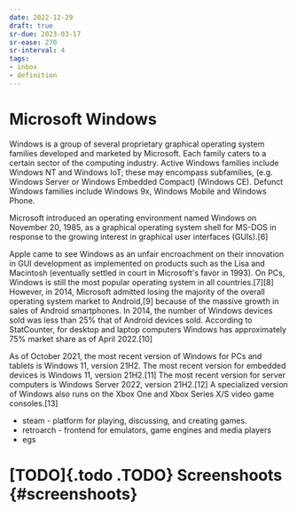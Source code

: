 ```yaml
---
date: 2022-12-29
draft: true
sr-due: 2023-03-17
sr-ease: 270
sr-interval: 4
tags:
- inbox
- definition
---
```


# Microsoft Windows


Windows is a group of several proprietary graphical operating system families
developed and marketed by Microsoft. Each family caters to a certain sector of
the computing industry. Active Windows families include Windows NT and Windows
IoT; these may encompass subfamilies, (e.g. Windows Server or Windows Embedded
Compact) (Windows CE). Defunct Windows families include Windows 9x, Windows
Mobile and Windows Phone.

Microsoft introduced an operating environment named Windows on November 20,
1985, as a graphical operating system shell for MS-DOS in response to the
growing interest in graphical user interfaces (GUIs).\[6\]

Apple came to see Windows as an unfair encroachment on their innovation in GUI
development as implemented on products such as the Lisa and Macintosh
(eventually settled in court in Microsoft\'s favor in 1993). On PCs, Windows is
still the most popular operating system in all countries.\[7\]\[8\] However, in
2014, Microsoft admitted losing the majority of the overall operating system
market to Android,\[9\] because of the massive growth in sales of Android
smartphones. In 2014, the number of Windows devices sold was less than 25% that
of Android devices sold. According to StatCounter, for desktop and laptop
computers Windows has approximately 75% market share as of April 2022.\[10\]

As of October 2021, the most recent version of Windows for PCs and tablets is
Windows 11, version 21H2. The most recent version for embedded devices is
Windows 11, version 21H2.\[11\] The most recent version for server computers is
Windows Server 2022, version 21H2.\[12\] A specialized version of Windows also
runs on the Xbox One and Xbox Series X/S video game consoles.\[13\]


- steam - platform for playing, discussing, and creating games.
- retroarch - frontend for emulators, game engines and media players
- egs

# [TODO]{.todo .TODO} Screenshoots {#screenshoots}